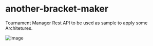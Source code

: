 # another-bracket-maker
Tournament Manager Rest API to be used as sample to apply some Architetures.

![image](https://github.com/joaofalonso/another-bracket-maker/assets/113630640/19ea9442-5878-4942-8a5a-2e2f403612b9)
